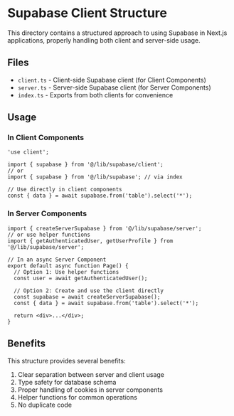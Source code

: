 # Supabase Client Structure

This directory contains a structured approach to using Supabase in Next.js applications, properly handling both client and server-side usage.

## Files

- `client.ts` - Client-side Supabase client (for Client Components)
- `server.ts` - Server-side Supabase client (for Server Components)
- `index.ts` - Exports from both clients for convenience

## Usage

### In Client Components

```tsx
'use client';

import { supabase } from '@/lib/supabase/client';
// or
import { supabase } from '@/lib/supabase'; // via index

// Use directly in client components
const { data } = await supabase.from('table').select('*');
```

### In Server Components

```tsx
import { createServerSupabase } from '@/lib/supabase/server';
// or use helper functions
import { getAuthenticatedUser, getUserProfile } from '@/lib/supabase/server';

// In an async Server Component
export default async function Page() {
  // Option 1: Use helper functions
  const user = await getAuthenticatedUser();
  
  // Option 2: Create and use the client directly 
  const supabase = await createServerSupabase();
  const { data } = await supabase.from('table').select('*');
  
  return <div>...</div>;
}
```

## Benefits

This structure provides several benefits:

1. Clear separation between server and client usage
2. Type safety for database schema
3. Proper handling of cookies in server components
4. Helper functions for common operations
5. No duplicate code 